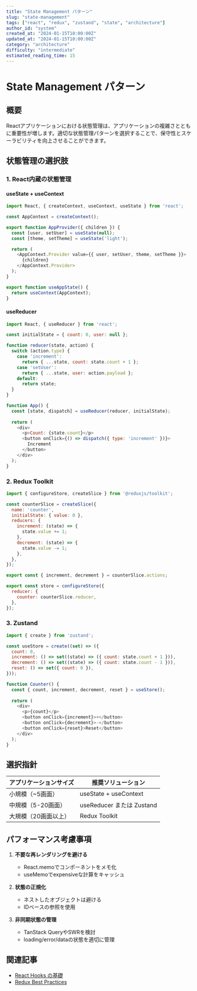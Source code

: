 ```yaml
---
title: "State Management パターン"
slug: "state-management"
tags: ["react", "redux", "zustand", "state", "architecture"]
author_id: "system"
created_at: "2024-01-15T10:00:00Z"
updated_at: "2024-01-15T10:00:00Z"
category: "architecture"
difficulty: "intermediate"
estimated_reading_time: 15
---
```


# State Management パターン

## 概要

Reactアプリケーションにおける状態管理は、アプリケーションの複雑さとともに重要性が増します。適切な状態管理パターンを選択することで、保守性とスケーラビリティを向上させることができます。

## 状態管理の選択肢

### 1. React内蔵の状態管理

#### useState + useContext
```javascript
import React, { createContext, useContext, useState } from 'react';

const AppContext = createContext();

export function AppProvider({ children }) {
  const [user, setUser] = useState(null);
  const [theme, setTheme] = useState('light');

  return (
    <AppContext.Provider value={{ user, setUser, theme, setTheme }}>
      {children}
    </AppContext.Provider>
  );
}

export function useAppState() {
  return useContext(AppContext);
}
```

#### useReducer
```javascript
import React, { useReducer } from 'react';

const initialState = { count: 0, user: null };

function reducer(state, action) {
  switch (action.type) {
    case 'increment':
      return { ...state, count: state.count + 1 };
    case 'setUser':
      return { ...state, user: action.payload };
    default:
      return state;
  }
}

function App() {
  const [state, dispatch] = useReducer(reducer, initialState);
  
  return (
    <div>
      <p>Count: {state.count}</p>
      <button onClick={() => dispatch({ type: 'increment' })}>
        Increment
      </button>
    </div>
  );
}
```

### 2. Redux Toolkit

```javascript
import { configureStore, createSlice } from '@reduxjs/toolkit';

const counterSlice = createSlice({
  name: 'counter',
  initialState: { value: 0 },
  reducers: {
    increment: (state) => {
      state.value += 1;
    },
    decrement: (state) => {
      state.value -= 1;
    },
  },
});

export const { increment, decrement } = counterSlice.actions;

export const store = configureStore({
  reducer: {
    counter: counterSlice.reducer,
  },
});
```

### 3. Zustand

```javascript
import { create } from 'zustand';

const useStore = create((set) => ({
  count: 0,
  increment: () => set((state) => ({ count: state.count + 1 })),
  decrement: () => set((state) => ({ count: state.count - 1 })),
  reset: () => set({ count: 0 }),
}));

function Counter() {
  const { count, increment, decrement, reset } = useStore();
  
  return (
    <div>
      <p>{count}</p>
      <button onClick={increment}>+</button>
      <button onClick={decrement}>-</button>
      <button onClick={reset}>Reset</button>
    </div>
  );
}
```

## 選択指針

| アプリケーションサイズ | 推奨ソリューション |
|---------------------|-------------------|
| 小規模（~5画面） | useState + useContext |
| 中規模（5-20画面） | useReducer または Zustand |
| 大規模（20画面以上） | Redux Toolkit |

## パフォーマンス考慮事項

1. **不要な再レンダリングを避ける**
   - React.memoでコンポーネントをメモ化
   - useMemoでexpensiveな計算をキャッシュ

2. **状態の正規化**
   - ネストしたオブジェクトは避ける
   - IDベースの参照を使用

3. **非同期状態の管理**
   - TanStack QueryやSWRを検討
   - loading/error/dataの状態を適切に管理

## 関連記事

- [React Hooks の基礎](./react-hooks-basics.md)
- [Redux Best Practices](./redux-best-practices.md)